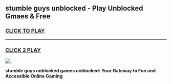 
## stumble guys unblocked - Play Unblocked Gmaes & Free
<h3>
<a href="https://news.freeplayer.one?title=stumble_guys_unblocked&ref=16F">CLICK TO PLAY</a></h3>
<hr>

<h3>
<a href="https://news.freeplayer.one?title=stumble_guys_unblocked&ref=16F">CLICK 2 PLAY</a>
  
</h3>

<a href="https://news.freeplayer.one?title=stumble_guys_unblocked&ref=16F/"><img src="https://clearcache.store/games.png"></a>


**stumble guys unblocked games unblocked: Your Gateway to Fun and Accessible Online Gaming**
